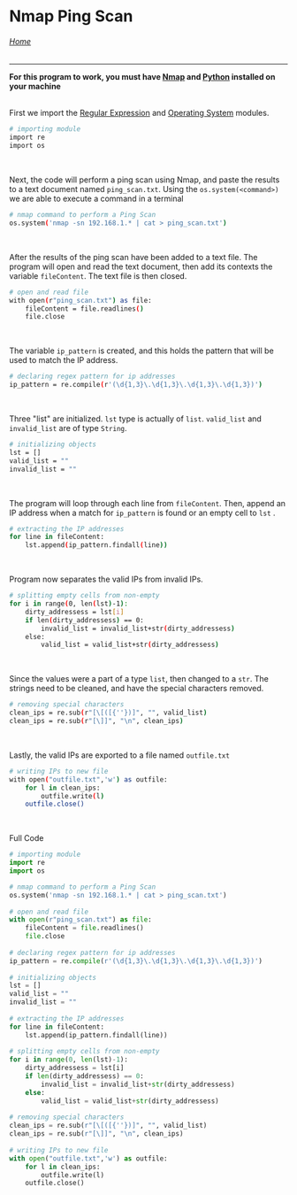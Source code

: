 # Nmap Ping Scan

###### [Home](https://eduardo-granados.github.io/)

---

**For this program to work, you must have [Nmap](https://nmap.org/download.html) and [Python](https://www.python.org/downloads/) installed on your machine**
<br>
<br>



First we  import the [Regular Expression](https://docs.python.org/3/library/re.html#) and [Operating System](https://docs.python.org/3/library/os.html#) modules.
```bash
# importing module      
import re       
import os         
```
<br>



Next, the code will perform a ping scan using Nmap, and paste the results to a text document named `ping_scan.txt`. 
Using the `os.system(<command>)` we are able to execute a command in a terminal
```bash
# nmap command to perform a Ping Scan       
os.system('nmap -sn 192.168.1.* | cat > ping_scan.txt')
```
<br>



After the results of the ping scan have been added to a text file. The program will open and read the text document, then add its contexts the variable `fileContent`. The text file is then closed.
```bash
# open and read file        
with open(r"ping_scan.txt") as file:        
    fileContent = file.readlines()      
    file.close  
```
<br>



The variable `ip_pattern` is created, and this holds the pattern that will be used to match the IP address.
```bash
# declaring regex pattern for ip addresses      
ip_pattern = re.compile(r'(\d{1,3}\.\d{1,3}\.\d{1,3}\.\d{1,3})')
```
<br>



Three "list" are initialized. `lst` type is actually of `list`. `valid_list` and `invalid_list` are of type `String`.
```bash
# initializing objects      
lst = []        
valid_list = ""     
invalid_list = ""       
```
<br>



The program will loop through each line from `fileContent`. Then, append an IP address when a match for `ip_pattern` is found or an empty cell to `lst` .
```bash        
# extracting the IP addresses       
for line in fileContent:        
    lst.append(ip_pattern.findall(line))        
```
<br>



Program now separates the valid IPs from invalid IPs.
```bash        
# splitting empty cells from non-empty      
for i in range(0, len(lst)-1):      
    dirty_addressess = lst[i]       
    if len(dirty_addressess) == 0:      
        invalid_list = invalid_list+str(dirty_addressess)       
    else:       
        valid_list = valid_list+str(dirty_addressess)       
```
<br>



Since the values were a part of a type `list`, then changed to a `str`. The strings need to be cleaned, and have the special characters removed.
```bash    
# removing special characters       
clean_ips = re.sub(r"[\[([{''})]", "", valid_list)      
clean_ips = re.sub(r"[\]]", "\n", clean_ips)        
```
<br>



Lastly, the valid IPs are exported to a file named `outfile.txt`
```bash
# writing IPs to new file       
with open("outfile.txt",'w') as outfile:        
    for l in clean_ips:     
        outfile.write(l)        
    outfile.close()     
```
<br>



Full Code
```Python
# importing module      
import re       
import os              

# nmap command to perform a Ping Scan       
os.system('nmap -sn 192.168.1.* | cat > ping_scan.txt')
        
# open and read file        
with open(r"ping_scan.txt") as file:        
    fileContent = file.readlines()      
    file.close      
        
# declaring regex pattern for ip addresses      
ip_pattern = re.compile(r'(\d{1,3}\.\d{1,3}\.\d{1,3}\.\d{1,3})')
        
# initializing objects      
lst = []        
valid_list = ""     
invalid_list = ""       
        
# extracting the IP addresses       
for line in fileContent:        
    lst.append(ip_pattern.findall(line))        
        
# splitting empty cells from non-empty      
for i in range(0, len(lst)-1):      
    dirty_addressess = lst[i]       
    if len(dirty_addressess) == 0:      
        invalid_list = invalid_list+str(dirty_addressess)       
    else:       
        valid_list = valid_list+str(dirty_addressess)       
        
# removing special characters       
clean_ips = re.sub(r"[\[([{''})]", "", valid_list)      
clean_ips = re.sub(r"[\]]", "\n", clean_ips)        
        
# writing IPs to new file       
with open("outfile.txt",'w') as outfile:        
    for l in clean_ips:     
        outfile.write(l)        
    outfile.close()     
```
